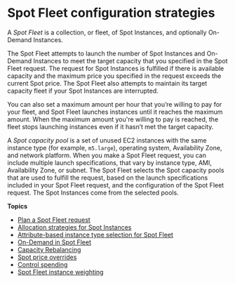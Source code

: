 # Spot Fleet configuration strategies<a name="how-spot-fleet-works"></a>

A *Spot Fleet* is a collection, or fleet, of Spot Instances, and optionally On\-Demand Instances\. 

The Spot Fleet attempts to launch the number of Spot Instances and On\-Demand Instances to meet the target capacity that you specified in the Spot Fleet request\. The request for Spot Instances is fulfilled if there is available capacity and the maximum price you specified in the request exceeds the current Spot price\. The Spot Fleet also attempts to maintain its target capacity fleet if your Spot Instances are interrupted\.

You can also set a maximum amount per hour that you’re willing to pay for your fleet, and Spot Fleet launches instances until it reaches the maximum amount\. When the maximum amount you're willing to pay is reached, the fleet stops launching instances even if it hasn’t met the target capacity\.

A *Spot capacity pool* is a set of unused EC2 instances with the same instance type \(for example, `m5.large`\), operating system, Availability Zone, and network platform\. When you make a Spot Fleet request, you can include multiple launch specifications, that vary by instance type, AMI, Availability Zone, or subnet\. The Spot Fleet selects the Spot capacity pools that are used to fulfill the request, based on the launch specifications included in your Spot Fleet request, and the configuration of the Spot Fleet request\. The Spot Instances come from the selected pools\.

**Topics**
+ [Plan a Spot Fleet request](plan-spot-fleet.md)
+ [Allocation strategies for Spot Instances](spot-fleet-allocation-strategy.md)
+ [Attribute\-based instance type selection for Spot Fleet](spot-fleet-attribute-based-instance-type-selection.md)
+ [On\-Demand in Spot Fleet](on-demand-in-spot.md)
+ [Capacity Rebalancing](spot-fleet-capacity-rebalance.md)
+ [Spot price overrides](spot-price-overrides.md)
+ [Control spending](spot-fleet-control-spending.md)
+ [Spot Fleet instance weighting](spot-instance-weighting.md)